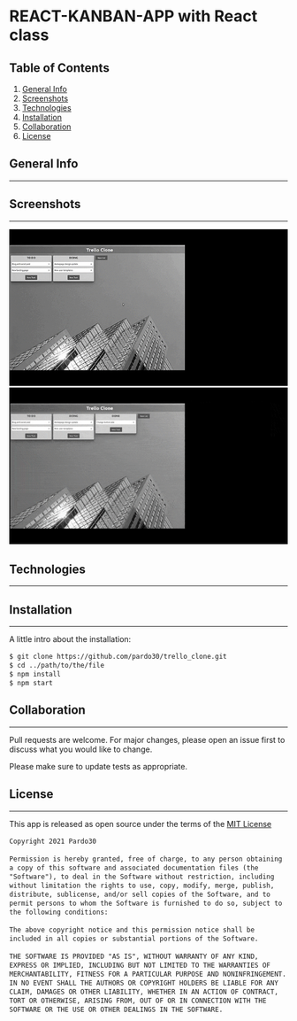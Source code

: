 # REACT-KANBAN-APP with React class

## Table of Contents
1. [General Info](#General-Info)
2. [Screenshots](#Screenshots)
3. [Technologies](#Technologies)
4. [Installation](#Installation)
5. [Collaboration](#Collaboration)
6. [License](#License)


## General Info
***

## Screenshots
***
![ScreenShot Kanban Create Card](./src/img/Create-Card.gif)
![ScreenShot Kanban Drag & Drop](./src/img/D&D.gif)


## Technologies
***


## Installation
***
A little intro about the installation: 
```
$ git clone https://github.com/pardo30/trello_clone.git
$ cd ../path/to/the/file
$ npm install
$ npm start
```

## Collaboration
***
Pull requests are welcome. For major changes, please open an issue first to discuss what you would like to change.

Please make sure to update tests as appropriate.

## License
***
This app is released as open source under the terms of the [MIT License](https://choosealicense.com/licenses/mit/)
~~~
Copyright 2021 Pardo30

Permission is hereby granted, free of charge, to any person obtaining a copy of this software and associated documentation files (the "Software"), to deal in the Software without restriction, including without limitation the rights to use, copy, modify, merge, publish, distribute, sublicense, and/or sell copies of the Software, and to permit persons to whom the Software is furnished to do so, subject to the following conditions:

The above copyright notice and this permission notice shall be included in all copies or substantial portions of the Software.

THE SOFTWARE IS PROVIDED "AS IS", WITHOUT WARRANTY OF ANY KIND, EXPRESS OR IMPLIED, INCLUDING BUT NOT LIMITED TO THE WARRANTIES OF MERCHANTABILITY, FITNESS FOR A PARTICULAR PURPOSE AND NONINFRINGEMENT. IN NO EVENT SHALL THE AUTHORS OR COPYRIGHT HOLDERS BE LIABLE FOR ANY CLAIM, DAMAGES OR OTHER LIABILITY, WHETHER IN AN ACTION OF CONTRACT, TORT OR OTHERWISE, ARISING FROM, OUT OF OR IN CONNECTION WITH THE SOFTWARE OR THE USE OR OTHER DEALINGS IN THE SOFTWARE.
~~~
